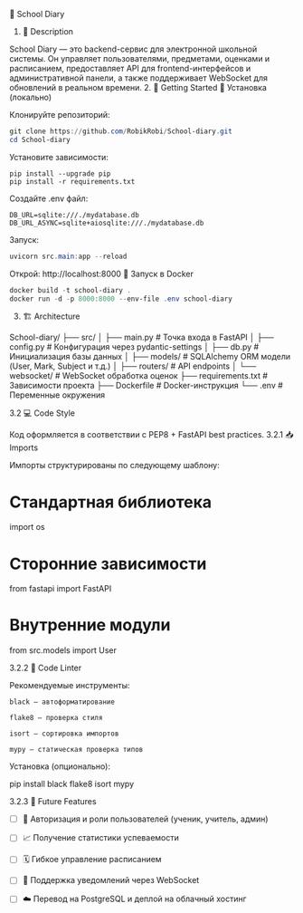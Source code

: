 ﻿📘 School Diary
1. 📄 Description

School Diary — это backend-сервис для электронной школьной системы. Он управляет пользователями, предметами, оценками и расписанием, предоставляет API для frontend-интерфейсов и административной панели, а также поддерживает WebSocket для обновлений в реальном времени.
2. 🚀 Getting Started
🧾 Установка (локально)

Клонируйте репозиторий:

```powershell
git clone https://github.com/RobikRobi/School-diary.git
cd School-diary
```

Установите зависимости:
```
pip install --upgrade pip
pip install -r requirements.txt
```
Создайте .env файл:

```.env
DB_URL=sqlite:///./mydatabase.db
DB_URL_ASYNC=sqlite+aiosqlite:///./mydatabase.db
```

Запуск:

```powershell
uvicorn src.main:app --reload
```

Открой: http://localhost:8000
🐳 Запуск в Docker

```powershell
docker build -t school-diary .
docker run -d -p 8000:8000 --env-file .env school-diary
```

3. 🏗️ Architecture

School-diary/
├── src/
│   ├── main.py           # Точка входа в FastAPI
│   ├── config.py         # Конфигурация через pydantic-settings
│   ├── db.py             # Инициализация базы данных
│   ├── models/           # SQLAlchemy ORM модели (User, Mark, Subject и т.д.)
│   ├── routers/          # API endpoints
│   └── websocket/        # WebSocket обработка оценок
├── requirements.txt      # Зависимости проекта
├── Dockerfile            # Docker-инструкция
└── .env                  # Переменные окружения

3.2 💻 Code Style

Код оформляется в соответствии с PEP8 + FastAPI best practices.
3.2.1 📥 Imports

Импорты структурированы по следующему шаблону:

# Стандартная библиотека
import os

# Сторонние зависимости
from fastapi import FastAPI

# Внутренние модули
from src.models import User

3.2.2 🧹 Code Linter

Рекомендуемые инструменты:

    black — автоформатирование

    flake8 — проверка стиля

    isort — сортировка импортов

    mypy — статическая проверка типов

Установка (опционально):

pip install black flake8 isort mypy

3.2.3 🔮 Future Features

   - [ ] 🔐 Авторизация и роли пользователей (ученик, учитель, админ)

   - [ ] 📈 Получение статистики успеваемости

   - [ ] 🗓️ Гибкое управление расписанием

   - [ ] 💬 Поддержка уведомлений через WebSocket

   - [ ] ☁️ Перевод на PostgreSQL и деплой на облачный хостинг
